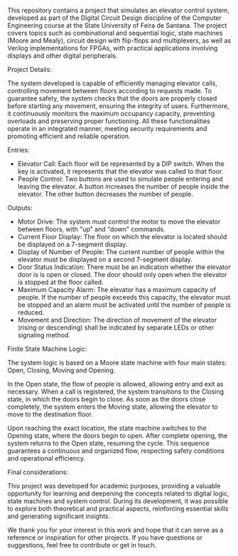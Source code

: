 This repository contains a project that simulates an elevator control system, developed as part of the Digital Circuit Design discipline of the Computer Engineering course at the State University of Feira de Santana. The project covers topics such as combinational and sequential logic, state machines (Moore and Mealy), circuit design with flip-flops and multiplexers, as well as Verilog implementations for FPGAs, with practical applications involving displays and other digital peripherals.

Project Details:

The system developed is capable of efficiently managing elevator calls, controlling movement between floors according to requests made. To guarantee safety, the system checks that the doors are properly closed before starting any movement, ensuring the integrity of users. Furthermore, it continuously monitors the maximum occupancy capacity, preventing overloads and preserving proper functioning. All these functionalities operate in an integrated manner, meeting security requirements and promoting efficient and reliable operation.

Entries:

- Elevator Call: Each floor will be represented by a DIP switch. When the key is activated, it represents that the elevator was called to that floor.
- People Control: Two buttons are used to simulate people entering and leaving the elevator. A button increases the number of people inside the elevator. The other button decreases the number of people.

Outputs:

- Motor Drive: The system must control the motor to move the elevator between floors, with "up" and "down" commands.
- Current Floor Display: The floor on which the elevator is located should be displayed on a 7-segment display.
- Display of Number of People: The current number of people within the elevator must be displayed on a second 7-segment display.
- Door Status Indication: There must be an indication whether the elevator door is is open or closed. The door should only open when the elevator is stopped at the floor called.
- Maximum Capacity Alarm: The elevator has a maximum capacity of people. If the number of people exceeds this capacity, the elevator must be stopped and an alarm must be activated until the number of people is reduced.
- Movement and Direction: The direction of movement of the elevator (rising or descending) shall be indicated by separate LEDs or other signaling method.

Finite State Machine Logic:

The system logic is based on a Moore state machine with four main states: Open, Closing, Moving and Opening.

In the Open state, the flow of people is allowed, allowing entry and exit as necessary. When a call is registered, the system transitions to the Closing state, in which the doors begin to close. As soon as the doors close completely, the system enters the Moving state, allowing the elevator to move to the destination floor.

Upon reaching the exact location, the state machine switches to the Opening state, where the doors begin to open. After complete opening, the system returns to the Open state, resuming the cycle. This sequence guarantees a continuous and organized flow, respecting safety conditions and operational efficiency.

Final considerations:

This project was developed for academic purposes, providing a valuable opportunity for learning and deepening the concepts related to digital logic, state machines and system control. During its development, it was possible to explore both theoretical and practical aspects, reinforcing essential skills and generating significant insights.

We thank you for your interest in this work and hope that it can serve as a reference or inspiration for other projects. If you have questions or suggestions, feel free to contribute or get in touch.